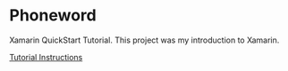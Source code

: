 # Phoneword

Xamarin QuickStart Tutorial.  This project was my introduction to Xamarin.

[Tutorial Instructions](https://developer.xamarin.com/guides/xamarin-forms/getting-started/hello-xamarin-forms/)
